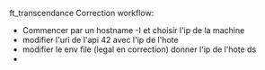 ft_transcendance
Correction workflow: 
- Commencer par un hostname -I et choisir l'ip de la machine 
- modifier l'uri de l'api 42 avec l'ip de l'hote
- modifier le env file (legal en correction) donner l'ip de l'hote ds 
- 